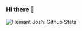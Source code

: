 ### Hi there 👋

<!--
**wangdyqxx/wangdyqxx** is a ✨ _special_ ✨ repository because its `README.md` (this file) appears on your GitHub profile.

Here are some ideas to get you started:

- 🔭 I’m currently working on ...
- 🌱 I’m currently learning ...
- 👯 I’m looking to collaborate on ...
- 🤔 I’m looking for help with ...
- 💬 Ask me about ...
- 📫 How to reach me: ...
- 😄 Pronouns: ...
- ⚡ Fun fact: ...
-->

![Hemant Joshi Github Stats](https://github-readme-stats.vercel.app/api?username=wangdyqxx&show_icons=true&title_color=fff&icon_color=79ff97&text_color=9f9f9f&bg_color=151515&hide=["contribs"])
